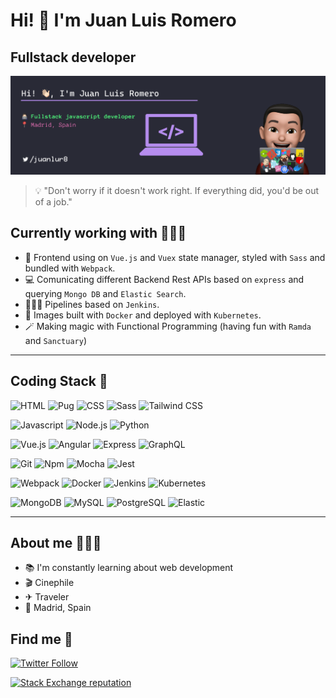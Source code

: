 # Hi! 👋 I'm Juan Luis Romero

## Fullstack developer

![Hi!](./banner.png)

> 💡 "Don't worry if it doesn't work right. If everything did, you'd be out of a job."
  
## Currently working with 👨🏻‍💻

- 🦄 Frontend using on `Vue.js` and `Vuex` state manager, styled with `Sass` and bundled with `Webpack`.
- 💻 Comunicating different Backend Rest APIs based on `express` and querying `Mongo DB` and `Elastic Search`.
- 🤵🏻‍♂️ Pipelines based on `Jenkins`.
- 🚢 Images built with `Docker` and deployed with  `Kubernetes`.
- 🪄 Making magic with Functional Programming (having fun with `Ramda` and `Sanctuary`)

---

## Coding Stack 🚀

![HTML](https://img.shields.io/badge/-html-E34F26?logo=HTML5&logoColor=white&style=for-the-badge)
![Pug](https://img.shields.io/badge/-pug-A86454?logo=Pug&logoColor=white&style=for-the-badge)
![CSS](https://img.shields.io/badge/-css-1572B6?logo=css3&logoColor=white&style=for-the-badge)
![Sass](https://img.shields.io/badge/-sass-CC6699?logo=Sass&logoColor=white&style=for-the-badge)
![Tailwind CSS](https://img.shields.io/badge/-tailwind-38B2AC?logo=tailwind%20css&logoColor=white&style=for-the-badge)

![Javascript](https://img.shields.io/badge/-javascript-F7DF1E?logo=Javascript&logoColor=101010&style=for-the-badge)
![Node.js](https://img.shields.io/badge/-node%20Js-339933?logo=node.js&logoColor=white&style=for-the-badge)
![Python](https://img.shields.io/badge/-python-3776AB?logo=python&logoColor=white&style=for-the-badge)

![Vue.js](https://img.shields.io/badge/-Vue%20Js-4FC08D?logo=Vue.js&logoColor=white&style=for-the-badge)
![Angular](https://img.shields.io/badge/-Angular-DD0031?logo=angular&logoColor=white&style=for-the-badge)
![Express](https://img.shields.io/badge/-express-000000?logo=express&logoColor=white&style=for-the-badge)
![GraphQL](https://img.shields.io/badge/-GraphQL-E10098?logo=graphql&logoColor=white&style=for-the-badge)

![Git](https://img.shields.io/badge/-git-F05032?logo=git&logoColor=white&style=for-the-badge)
![Npm](https://img.shields.io/badge/-npm-CB3837?logo=NPM&logoColor=white&style=for-the-badge)
![Mocha](https://img.shields.io/badge/-mocha-8D6748?logo=mocha&logoColor=white&style=for-the-badge)
![Jest](https://img.shields.io/badge/-jest-C21325?logo=Jest&logoColor=white&style=for-the-badge)

![Webpack](https://img.shields.io/badge/-webpack-8DD6F9?logo=webpack&logoColor=101010&style=for-the-badge)
![Docker](https://img.shields.io/badge/-docker-2496ED?logo=docker&logoColor=white&style=for-the-badge)
![Jenkins](https://img.shields.io/badge/-jenkins-D24939?logo=jenkins&logoColor=white&style=for-the-badge)
![Kubernetes](https://img.shields.io/badge/-kubernetes-326CE5?logo=kubernetes&logoColor=white&style=for-the-badge)

![MongoDB](https://img.shields.io/badge/-mongo%20db-47A248?logo=mongodb&logoColor=white&style=for-the-badge)
![MySQL](https://img.shields.io/badge/-MySQL-4479A1?logo=MySql&logoColor=white&style=for-the-badge)
![PostgreSQL](https://img.shields.io/badge/-Postgre%20SQL-336791?logo=PostgreSQL&logoColor=white&style=for-the-badge)
![Elastic](https://img.shields.io/badge/-Elastic%20Search-005571?logo=Elastic&logoColor=white&style=for-the-badge)

<!-- 
  badges  -> https://shields.io
  icons   -> https://simpleicons.org/
 -->

---

## About me 🙋🏻‍♂️

- 📚 I'm constantly learning about web development
- 🎬 Cinephile
- ✈ Traveler
- 📍 Madrid, Spain

## Find me 🔎

[![Twitter Follow](https://img.shields.io/twitter/follow/juanlur8?color=%231DA1F2&label=%40juanlur8&logo=Twitter&style=for-the-badge)](https://twitter.com/JuanluR8)

[![Stack Exchange reputation](https://img.shields.io/stackexchange/stackoverflow/r/12511395?style=for-the-badge)](https://stackoverflow.com/users/12511395/juanlu-romero)
